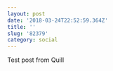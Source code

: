 ```yaml
---
layout: post
date: '2018-03-24T22:52:59.364Z'
title: ''
slug: '82379'
category: social
---
```

Test post from Quill

